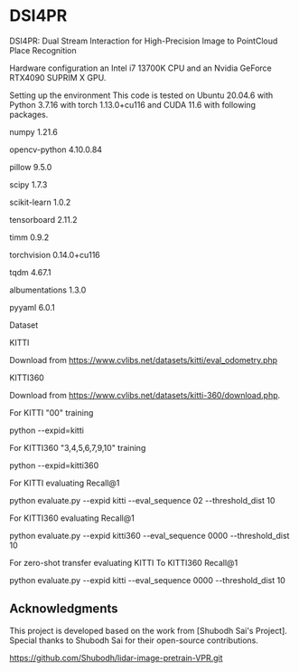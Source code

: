 # DSI4PR
DSI4PR: Dual Stream Interaction for High-Precision Image to PointCloud Place Recognition

Hardware configuration
an Intel i7 13700K CPU and an Nvidia GeForce
RTX4090 SUPRIM X GPU. 

Setting up the environment
This code is tested on Ubuntu 20.04.6 with Python 3.7.16 with torch 1.13.0+cu116 and CUDA 11.6 with following packages.

numpy                     1.21.6

opencv-python             4.10.0.84

pillow                    9.5.0 

scipy                     1.7.3 

scikit-learn              1.0.2  

tensorboard               2.11.2  

timm                      0.9.2  

torchvision               0.14.0+cu116 

tqdm                      4.67.1   

albumentations            1.3.0  

pyyaml                    6.0.1 

Dataset

KITTI

Download from https://www.cvlibs.net/datasets/kitti/eval_odometry.php

KITTI360

Download from https://www.cvlibs.net/datasets/kitti-360/download.php.

For KITTI "00" training

python --expid=kitti

For KITTI360 "3,4,5,6,7,9,10" training

python --expid=kitti360

For KITTI evaluating Recall@1

python evaluate.py --expid kitti --eval_sequence 02 --threshold_dist 10

For KITTI360 evaluating Recall@1

python evaluate.py --expid kitti360 --eval_sequence 0000 --threshold_dist 10

For zero-shot transfer evaluating KITTI To KITTI360 Recall@1

python evaluate.py --expid kitti --eval_sequence 0000 --threshold_dist 10











## Acknowledgments

This project is developed based on the work from [Shubodh Sai's Project]. Special thanks to Shubodh Sai for their open-source contributions.




https://github.com/Shubodh/lidar-image-pretrain-VPR.git
